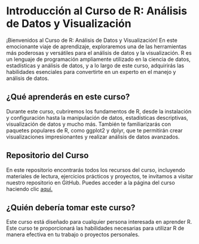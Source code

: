 # Introducción al Curso de R: Análisis de Datos y Visualización

¡Bienvenidos al Curso de R: Análisis de Datos y Visualización! En este emocionante viaje de aprendizaje, exploraremos una de las herramientas más poderosas y versátiles para el análisis de datos y la visualización. R es un lenguaje de programación ampliamente utilizado en la ciencia de datos, estadísticas y análisis de datos, y a lo largo de este curso, adquirirás las habilidades esenciales para convertirte en un experto en el manejo y análisis de datos.

## ¿Qué aprenderás en este curso?

Durante este curso, cubriremos los fundamentos de R, desde la instalación y configuración hasta la manipulación de datos, estadísticas descriptivas, visualización de datos y mucho más. También te familiarizarás con paquetes populares de R, como ggplot2 y dplyr, que te permitirán crear visualizaciones impresionantes y realizar análisis de datos avanzados.

## Repositorio del Curso

En este repositorio encontrarás todos los recursos del curso, incluyendo materiales de lectura, ejercicios prácticos y proyectos, te invitamos a visitar nuestro repositorio en GitHub. Puedes acceder a la página del curso haciendo clic [aquí.](https://ariibard.github.io/)

## ¿Quién debería tomar este curso?

Este curso está diseñado para cualquier persona interesada en aprender R. Este curso te proporcionará las habilidades necesarias para utilizar R de manera efectiva en tu trabajo o proyectos personales.
